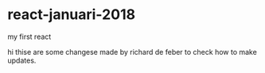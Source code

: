 # react-januari-2018
my first react

hi thise are some changese made by richard de feber to check how to make updates. 
